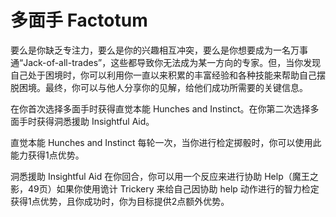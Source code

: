 # 多面手 Factotum

要么是你缺乏专注力，要么是你的兴趣相互冲突，要么是你想要成为一名万事通“Jack-of-all-trades”，这些都导致你无法成为某一方向的专家。但，当你发现自己处于困境时，你可以利用你一直以来积累的丰富经验和各种技能来帮助自己摆脱困境。最终，你可以与他人分享你的见解，给他们成功所需要的关键信息。

在你首次选择多面手时获得直觉本能 Hunches and
Instinct。在你第二次选择多面手时获得洞悉援助 Insightful Aid。

直觉本能 Hunches and Instinct
每轮一次，当你进行检定掷骰时，你可以使用此能力获得1点优势。

洞悉援助 Insightful Aid 在你回合，你可以用一个反应来进行协助
Help（魔王之影，49页）如果你使用诡计 Trickery 来给自己因协助 help
动作进行的智力检定获得1点优势，且你成功时，你为目标提供2点额外优势。

